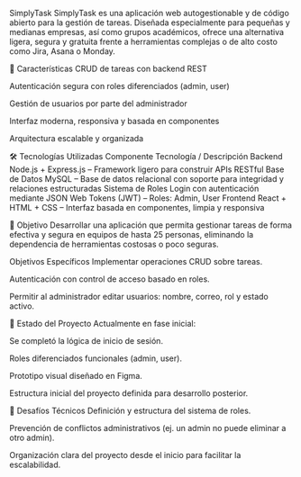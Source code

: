 SimplyTask
SimplyTask es una aplicación web autogestionable y de código abierto para la gestión de tareas. Diseñada especialmente para pequeñas y medianas empresas, así como grupos académicos, ofrece una alternativa ligera, segura y gratuita frente a herramientas complejas o de alto costo como Jira, Asana o Monday.

🚀 Características
CRUD de tareas con backend REST

Autenticación segura con roles diferenciados (admin, user)

Gestión de usuarios por parte del administrador

Interfaz moderna, responsiva y basada en componentes

Arquitectura escalable y organizada

🛠️ Tecnologías Utilizadas
Componente	Tecnología / Descripción
Backend	Node.js + Express.js – Framework ligero para construir APIs RESTful
Base de Datos	MySQL – Base de datos relacional con soporte para integridad y relaciones estructuradas
Sistema de Roles	Login con autenticación mediante JSON Web Tokens (JWT) – Roles: Admin, User
Frontend	React + HTML + CSS – Interfaz basada en componentes, limpia y responsiva

🎯 Objetivo
Desarrollar una aplicación que permita gestionar tareas de forma efectiva y segura en equipos de hasta 25 personas, eliminando la dependencia de herramientas costosas o poco seguras.

Objetivos Específicos
Implementar operaciones CRUD sobre tareas.

Autenticación con control de acceso basado en roles.

Permitir al administrador editar usuarios: nombre, correo, rol y estado activo.

📌 Estado del Proyecto
Actualmente en fase inicial:

Se completó la lógica de inicio de sesión.

Roles diferenciados funcionales (admin, user).

Prototipo visual diseñado en Figma.

Estructura inicial del proyecto definida para desarrollo posterior.

🧠 Desafíos Técnicos
Definición y estructura del sistema de roles.

Prevención de conflictos administrativos (ej. un admin no puede eliminar a otro admin).

Organización clara del proyecto desde el inicio para facilitar la escalabilidad.
